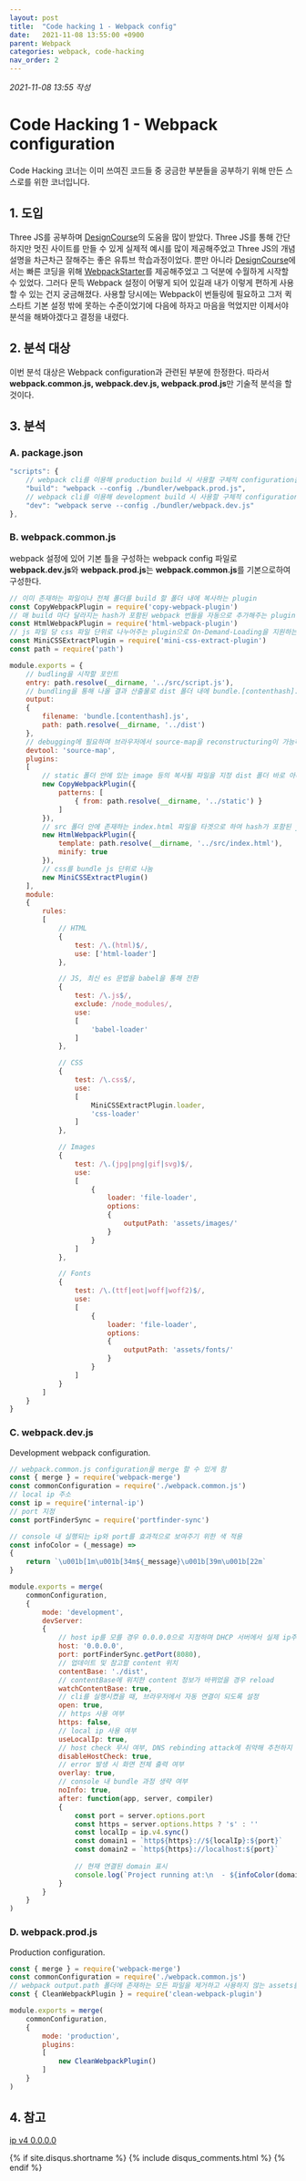 ```yaml
---
layout: post
title:  "Code hacking 1 - Webpack config"
date:   2021-11-08 13:55:00 +0900
parent: Webpack
categories: webpack, code-hacking
nav_order: 2
---
```


*2021-11-08 13:55 작성*

# Code Hacking 1 - Webpack configuration

Code Hacking 코너는 이미 쓰여진 코드들 중 궁금한 부분들을 공부하기 위해 만든 스스로를 위한 코너입니다.

## 1. 도입

Three JS를 공부하며 [DesignCourse](https://www.youtube.com/channel/UCVyRiMvfUNMA1UPlDPzG5Ow)의 도움을 많이 받았다. Three JS를 통해 간단하지만 멋진 사이트를 만들 수 있게 실제적 예시를 많이 제공해주었고 Three JS의 개념 설명을 차근차근 잘해주는 좋은 유튜브 학습과정이었다. 뿐만 아니라 [DesignCourse](https://www.youtube.com/channel/UCVyRiMvfUNMA1UPlDPzG5Ow)에서는 빠른 코딩을 위해 [WebpackStarter](https://github.com/designcourse/threejs-webpack-starter)를 제공해주었고 그 덕분에 수월하게 시작할 수 있었다. 그러다 문득 Webpack 설정이 어떻게 되어 있길래 내가 이렇게 편하게 사용할 수 있는 건지 궁금해졌다. 사용할 당시에는 Webpack이 번들링에 필요하고 그저 퀵스타트 기본 설정 밖에 못하는 수준이었기에 다음에 하자고 마음을 먹었지만 이제서야 분석을 해봐야겠다고 결정을 내렸다.

## 2. 분석 대상

이번 분석 대상은 Webpack configuration과 관련된 부분에 한정한다. 따라서 **webpack.common.js, webpack.dev.js, webpack.prod.js**만 기술적 분석을 할 것이다.

## 3. 분석

### A. package.json

```js
"scripts": {
    // webpack cli를 이용해 production build 시 사용할 구체적 configuration을 지정 및 실행
    "build": "webpack --config ./bundler/webpack.prod.js",
    // webpack cli를 이용해 development build 시 사용할 구체적 configuration을 지정, serve는 devServer 구동을 위한 명령어
    "dev": "webpack serve --config ./bundler/webpack.dev.js"
},
```

### B. webpack.common.js

webpack 설정에 있어 기본 틀을 구성하는 webpack config 파일로 **webpack.dev.js**와 **webpack.prod.js**는 **webpack.common.js**를 기본으로하여 구성한다.

```js
// 이미 존재하는 파일이나 전체 폴더를 build 할 폴더 내에 복사하는 plugin
const CopyWebpackPlugin = require('copy-webpack-plugin')
// 매 build 마다 달라지는 hash가 포함된 webpack 번들을 자동으로 추가해주는 plugin
const HtmlWebpackPlugin = require('html-webpack-plugin')
// js 파일 당 css 파일 단위로 나누어주는 plugin으로 On-Demand-Loading을 지원하는 plugin
const MiniCSSExtractPlugin = require('mini-css-extract-plugin')
const path = require('path')

module.exports = {
    // budling을 시작할 포인트
    entry: path.resolve(__dirname, '../src/script.js'),
    // bundling을 통해 나올 결과 산출물로 dist 폴더 내에 bundle.[contenthash].js 형태로 저장
    output:
    {
        filename: 'bundle.[contenthash].js',
        path: path.resolve(__dirname, '../dist')
    },
    // debugging에 필요하며 브라우저에서 source-map을 reconstructuring이 가능하게 해 original code에 접근이 가능하게 함
    devtool: 'source-map',
    plugins:
    [
        // static 폴더 안에 있는 image 등의 복사될 파일을 지정 dist 폴더 바로 아래 파일 혹은 폴더가 생성 됨 (build 시 참고)
        new CopyWebpackPlugin({
            patterns: [
                { from: path.resolve(__dirname, '../static') }
            ]
        }),
        // src 폴더 안에 존재하는 index.html 파일을 타겟으로 하여 hash가 포함된 js bundle을 자동으로 추가
        new HtmlWebpackPlugin({
            template: path.resolve(__dirname, '../src/index.html'),
            minify: true
        }),
        // css를 bundle js 단위로 나눔
        new MiniCSSExtractPlugin()
    ],
    module:
    {
        rules:
        [
            // HTML
            {
                test: /\.(html)$/,
                use: ['html-loader']
            },

            // JS, 최신 es 문법을 babel을 통해 전환
            {
                test: /\.js$/,
                exclude: /node_modules/,
                use:
                [
                    'babel-loader'
                ]
            },

            // CSS
            {
                test: /\.css$/,
                use:
                [
                    MiniCSSExtractPlugin.loader,
                    'css-loader'
                ]
            },

            // Images
            {
                test: /\.(jpg|png|gif|svg)$/,
                use:
                [
                    {
                        loader: 'file-loader',
                        options:
                        {
                            outputPath: 'assets/images/'
                        }
                    }
                ]
            },

            // Fonts
            {
                test: /\.(ttf|eot|woff|woff2)$/,
                use:
                [
                    {
                        loader: 'file-loader',
                        options:
                        {
                            outputPath: 'assets/fonts/'
                        }
                    }
                ]
            }
        ]
    }
}

```

### C. webpack.dev.js

Development webpack configuration.

```js
// webpack.common.js configuration을 merge 할 수 있게 함
const { merge } = require('webpack-merge')
const commonConfiguration = require('./webpack.common.js')
// local ip 주소
const ip = require('internal-ip')
// port 지정
const portFinderSync = require('portfinder-sync')

// console 내 실행되는 ip와 port를 효과적으로 보여주기 위한 색 적용
const infoColor = (_message) =>
{
    return `\u001b[1m\u001b[34m${_message}\u001b[39m\u001b[22m`
}

module.exports = merge(
    commonConfiguration,
    {
        mode: 'development',
        devServer:
        {
            // host ip를 모를 경우 0.0.0.0으로 지정하며 DHCP 서버에서 실제 ip주소를 가져옴
            host: '0.0.0.0',
            port: portFinderSync.getPort(8080),
            // 업데이트 및 참고할 content 위치
            contentBase: './dist',
            // contentBase에 위치한 content 정보가 바뀌었을 경우 reload
            watchContentBase: true,
            // cli를 실행시켰을 때, 브라우저에서 자동 연결이 되도록 설정
            open: true,
            // https 사용 여부
            https: false,
            // local ip 사용 여부
            useLocalIp: true,
            // host check 무시 여부, DNS rebinding attack에 취약해 추천하지 않음
            disableHostCheck: true,
            // error 발생 시 화면 전체 출력 여부
            overlay: true,
            // console 내 bundle 과정 생략 여부
            noInfo: true,
            after: function(app, server, compiler)
            {
                const port = server.options.port
                const https = server.options.https ? 's' : ''
                const localIp = ip.v4.sync()
                const domain1 = `http${https}://${localIp}:${port}`
                const domain2 = `http${https}://localhost:${port}`
                
                // 현재 연결된 domain 표시
                console.log(`Project running at:\n  - ${infoColor(domain1)}\n  - ${infoColor(domain2)}`)
            }
        }
    }
)

```

### D. webpack.prod.js

Production configuration.

```js
const { merge } = require('webpack-merge')
const commonConfiguration = require('./webpack.common.js')
// webpack output.path 폴더에 존재하는 모든 파일을 제거하고 사용하지 않는 assets를 제거한 뒤에 rebuilding하는 plugin
const { CleanWebpackPlugin } = require('clean-webpack-plugin')

module.exports = merge(
    commonConfiguration,
    {
        mode: 'production',
        plugins:
        [
            new CleanWebpackPlugin()
        ]
    }
)

```

## 4. 참고

[ip v4 0.0.0.0](https://elecs.tistory.com/146)

{% if site.disqus.shortname %}
  {% include disqus_comments.html %}
{% endif %}